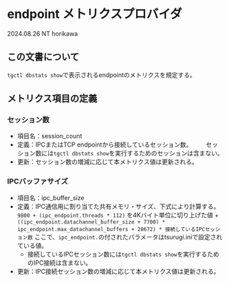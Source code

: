 # endpoint メトリクスプロバイダ
2024.08.26
NT horikawa

## この文書について
`tgctl dbstats show`で表示されるendpointのメトリクスを規定する。

## メトリクス項目の定義
### セッション数
* 項目名：session_count
* 定義：IPCまたはTCP endpointから接続しているセッション数。
　　セッション数には`tgctl dbstats show`を実行するためのセッションは含まない。
* 更新：セッション数の増減に応じて本メトリクス値は更新される。

### IPCバッファサイズ
* 項目名：ipc_buffer_size
* 定義：IPC通信用に割り当てた共有メモリ・サイズ、下式により計算する。
   `9800 + (ipc_endpoint.threads * 112)` を4Kバイト単位に切り上げた値 + 
   `((ipc_endpoint.datachannel_buffer_size + 7700) * ipc_endpoint.max_datachannel_buffers + 28672) * 接続しているIPCセッション数`
  ここで、`ipc_endpoint.`の付されたパラメータはtsurugi.iniで設定されている値。
  * 接続しているIPCセッション数には`tgctl dbstats show`を実行するためのIPC接続は含まない。
* 更新：IPC接続セッション数の増減に応じて本メトリクス値は更新される。

